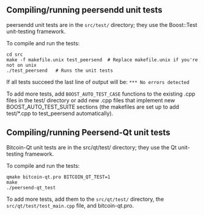 Compiling/running peersendd unit tests
------------------------------------

peersendd unit tests are in the `src/test/` directory; they
use the Boost::Test unit-testing framework.

To compile and run the tests:

	cd src
	make -f makefile.unix test_peersend  # Replace makefile.unix if you're not on unix
	./test_peersend   # Runs the unit tests

If all tests succeed the last line of output will be:
`*** No errors detected`

To add more tests, add `BOOST_AUTO_TEST_CASE` functions to the existing
.cpp files in the test/ directory or add new .cpp files that
implement new BOOST_AUTO_TEST_SUITE sections (the makefiles are
set up to add test/*.cpp to test_peersend automatically).


Compiling/running Peersend-Qt unit tests
---------------------------------------

Bitcoin-Qt unit tests are in the src/qt/test/ directory; they
use the Qt unit-testing framework.

To compile and run the tests:

	qmake bitcoin-qt.pro BITCOIN_QT_TEST=1
	make
	./peersend-qt_test

To add more tests, add them to the `src/qt/test/` directory,
the `src/qt/test/test_main.cpp` file, and bitcoin-qt.pro.
